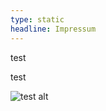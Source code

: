 ```yaml
---
type: static
headline: Impressum
---
```

test

<divider-box green true></divider-box>

test

![test alt](/images/arj-1159760-unsplash.jpg "Title")
